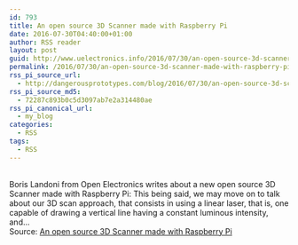 ```yaml
---
id: 793
title: An open source 3D Scanner made with Raspberry Pi
date: 2016-07-30T04:40:00+01:00
author: RSS reader
layout: post
guid: http://www.uelectronics.info/2016/07/30/an-open-source-3d-scanner-made-with-raspberry-pi/
permalink: /2016/07/30/an-open-source-3d-scanner-made-with-raspberry-pi/
rss_pi_source_url:
  - http://dangerousprototypes.com/blog/2016/07/30/an-open-source-3d-scanner-made-with-raspberry-pi/
rss_pi_source_md5:
  - 72287c893b0c5d3097ab7e2a314480ae
rss_pi_canonical_url:
  - my_blog
categories:
  - RSS
tags:
  - RSS
---
```

&#013;  
Boris Landoni from Open Electronics writes about a new open source 3D Scanner made with Raspberry Pi: This being said, we may move on to talk about our 3D scan approach, that consists in using a linear laser, that is, one capable of drawing a vertical line having a constant luminous intensity, and…&#013;  
Source: <a href="http://dangerousprototypes.com/blog/2016/07/30/an-open-source-3d-scanner-made-with-raspberry-pi/" target="_blank">An open source 3D Scanner made with Raspberry Pi</a>